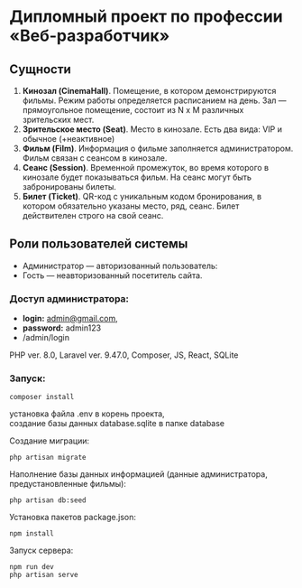 # Дипломный проект по профессии «Веб-разработчик»

## Сущности

1. **Кинозал (CinemaHall)**. Помещение, в котором демонстрируются фильмы. Режим работы определяется расписанием на день.
   Зал — прямоугольное помещение, состоит из N х M различных зрительских мест.
2. **Зрительское место (Seat)**. Место в кинозале. Есть два вида: VIP и обычное (+неактивное)
3. **Фильм (Film)**. Информация о фильме заполняется администратором. Фильм связан с сеансом в кинозале.
4. **Сеанс (Session)**. Временной промежуток, во время которого в кинозале будет показываться фильм. На сеанс могут быть
   забронированы билеты.
5. **Билет (Ticket)**. QR-код c уникальным кодом бронирования, в котором обязательно указаны место, ряд, сеанс. Билет
   действителен строго на свой сеанс.

## Роли пользователей системы

* Администратор — авторизованный пользователь:
* Гость — неавторизованный посетитель сайта.

### Доступ администратора:

* **login:** admin@gmail.com,
* **password:** admin123
* /admin/login

PHP ver. 8.0, Laravel ver. 9.47.0, Composer, JS, React, SQLite

### Запуск:

``` 
composer install 
```

установка файлa .env в корень проекта,
<br/>
создание базы данных database.sqlite в папке database

Создание миграции:

```
php artisan migrate
```

Наполнение базы данных информацией (данные администратора, предустановленные фильмы):

```
php artisan db:seed
```

Установка пакетов package.json:

```
npm install
```

Запуск сервера:

```
npm run dev
php artisan serve
```
